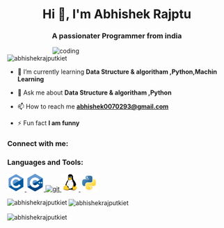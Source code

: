 
<h1 align="center">Hi 👋, I'm Abhishek Rajptu</h1>
<h3 align="center">A passionater Programmer from india</h3>
<img align="right"alt="coding"width="400"src="https://camo.githubusercontent.com/cae12fddd9d6982901d82580bdf321d81fb299141098ca1c2d4891870827bf17/68747470733a2f2f6d69726f2e6d656469756d2e636f6d2f6d61782f313336302f302a37513379765349765f7430696f4a2d5a2e676966"

<p align="left"> <img src="https://komarev.com/ghpvc/?username=abhishekrajputkiet&label=Profile%20views&color=0e75b6&style=flat" alt="abhishekrajputkiet" /> </p>

- 🌱 I’m currently learning **Data Structure & algoritham ,Python,Machin Learning**

- 💬 Ask me about **Data Structure & algoritham ,Python**

- 📫 How to reach me **abhishek0070293@gmail.com**

- ⚡ Fun fact **I am funny**

<h3 align="left">Connect with me:</h3>
<p align="left">
</p>

<h3 align="left">Languages and Tools:</h3>
<p align="left"> <a href="https://www.cprogramming.com/" target="_blank" rel="noreferrer"> <img src="https://raw.githubusercontent.com/devicons/devicon/master/icons/c/c-original.svg" alt="c" width="40" height="40"/> </a> <a href="https://www.w3schools.com/cpp/" target="_blank" rel="noreferrer"> <img src="https://raw.githubusercontent.com/devicons/devicon/master/icons/cplusplus/cplusplus-original.svg" alt="cplusplus" width="40" height="40"/> </a> <a href="https://git-scm.com/" target="_blank" rel="noreferrer"> <img src="https://www.vectorlogo.zone/logos/git-scm/git-scm-icon.svg" alt="git" width="40" height="40"/> </a> <a href="https://www.linux.org/" target="_blank" rel="noreferrer"> <img src="https://raw.githubusercontent.com/devicons/devicon/master/icons/linux/linux-original.svg" alt="linux" width="40" height="40"/> </a> <a href="https://www.python.org" target="_blank" rel="noreferrer"> <img src="https://raw.githubusercontent.com/devicons/devicon/master/icons/python/python-original.svg" alt="python" width="40" height="40"/> </a> </p>

<p><img align="left" src="https://github-readme-stats.vercel.app/api/top-langs?username=abhishekrajputkiet&show_icons=true&locale=en&layout=compact" alt="abhishekrajputkiet" /></p>

<p>&nbsp;<img align="center" src="https://github-readme-stats.vercel.app/api?username=abhishekrajputkiet&show_icons=true&locale=en" alt="abhishekrajputkiet" /></p>

<p><img align="center" src="https://github-readme-streak-stats.herokuapp.com/?user=abhishekrajputkiet&" alt="abhishekrajputkiet" /></p>

